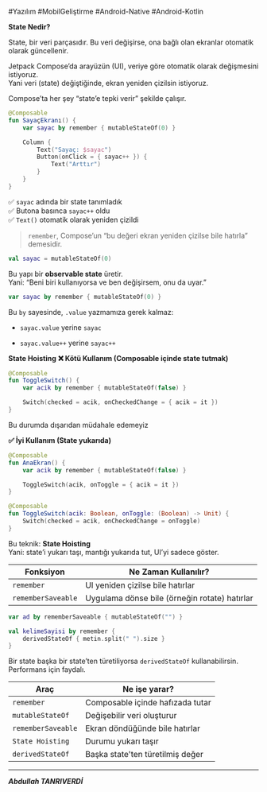 #Yazılım #MobilGeliştirme #Android-Native #Android-Kotlin 


**State Nedir?**

State, bir veri parçasıdır. Bu veri değişirse, ona bağlı olan ekranlar otomatik olarak güncellenir.

Jetpack Compose’da arayüzün (UI), veriye göre otomatik olarak değişmesini istiyoruz.  
Yani veri (state) değiştiğinde, ekran yeniden çizilsin istiyoruz.

Compose’ta her şey “state’e tepki verir” şekilde çalışır.


```kotlin
@Composable
fun SayaçEkranı() {
    var sayac by remember { mutableStateOf(0) }

    Column {
        Text("Sayaç: $sayac")
        Button(onClick = { sayac++ }) {
            Text("Arttır")
        }
    }
}

```
✅ `sayac` adında bir state tanımladık  
✅ Butona basınca `sayac++` oldu  
✅ `Text()` otomatik olarak yeniden çizildi


> `remember`, Compose’un “bu değeri ekran yeniden çizilse bile hatırla” demesidir.


```kotlin
val sayac = mutableStateOf(0)

```

Bu yapı bir **observable state** üretir.  
Yani: “Beni biri kullanıyorsa ve ben değişirsem, onu da uyar.”

```kotlin
var sayac by remember { mutableStateOf(0) }

```
Bu `by` sayesinde, `.value` yazmamıza gerek kalmaz:

- `sayac.value` yerine `sayac`
    
- `sayac.value++` yerine `sayac++`


**State Hoisting**
**❌ Kötü Kullanım (Composable içinde state tutmak)**
```kotlin
@Composable
fun ToggleSwitch() {
    var acik by remember { mutableStateOf(false) }

    Switch(checked = acik, onCheckedChange = { acik = it })
}

```

Bu durumda dışarıdan müdahale edemeyiz

**✅ İyi Kullanım (State yukarıda)**
```kotlin
@Composable
fun AnaEkran() {
    var acik by remember { mutableStateOf(false) }

    ToggleSwitch(acik, onToggle = { acik = it })
}

@Composable
fun ToggleSwitch(acik: Boolean, onToggle: (Boolean) -> Unit) {
    Switch(checked = acik, onCheckedChange = onToggle)
}

```
Bu teknik: **State Hoisting**  
Yani: state’i yukarı taşı, mantığı yukarıda tut, UI’yi sadece göster.



|Fonksiyon|Ne Zaman Kullanılır?|
|---|---|
|`remember`|UI yeniden çizilse bile hatırlar|
|`rememberSaveable`|Uygulama dönse bile (örneğin rotate) hatırlar|
```kotlin
var ad by rememberSaveable { mutableStateOf("") }

```



```kotlin
val kelimeSayisi by remember {
    derivedStateOf { metin.split(" ").size }
}

```
Bir state başka bir state’ten türetiliyorsa `derivedStateOf` kullanabilirsin. Performans için faydalı.


|Araç|Ne işe yarar?|
|---|---|
|`remember`|Composable içinde hafızada tutar|
|`mutableStateOf`|Değişebilir veri oluşturur|
|`rememberSaveable`|Ekran döndüğünde bile hatırlar|
|`State Hoisting`|Durumu yukarı taşır|
|`derivedStateOf`|Başka state'ten türetilmiş değer|

---

***Abdullah TANRIVERDİ***

